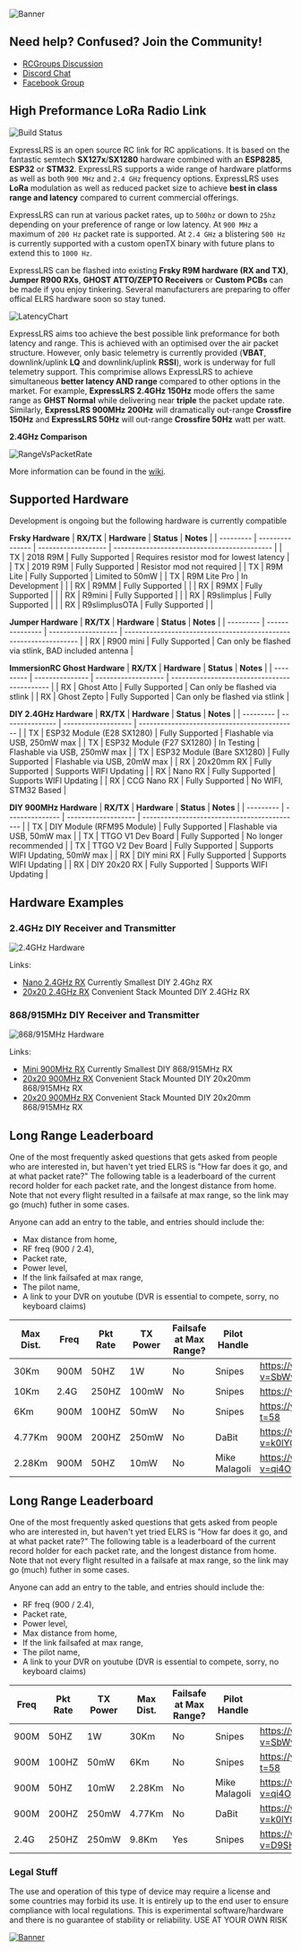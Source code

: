 ![Banner](img/banner.png)

## Need help? Confused? Join the Community!
 * [RCGroups Discussion](https://www.rcgroups.com/forums/showthread.php?3437865-ExpressLRS-DIY-LoRa-based-race-optimized-RC-link-system)
 * [Discord Chat](https://discord.gg/dS6ReFY)
 * [Facebook Group](https://www.facebook.com/groups/636441730280366)


## High Preformance LoRa Radio Link

![Build Status](https://github.com/AlessandroAU/ExpressLRS/workflows/Build%20ExpressLRS/badge.svg)

ExpressLRS is an open source RC link for RC applications. It is based on the fantastic semtech **SX127x**/**SX1280** hardware combined with an **ESP8285**, **ESP32** or **STM32**. ExpressLRS supports a wide range of hardware platforms as well as both `900 MHz` and `2.4 GHz` frequency options. ExpressLRS uses **LoRa** modulation as well as reduced packet size to achieve **best in class range and latency** compared to current commercial offerings. 

ExpressLRS can run at various packet rates, up to `500hz` or down to `25hz` depending on your preference of range or low latency. At `900 MHz` a maximum of `200 Hz` packet rate is supported. At `2.4 GHz` a blistering `500 Hz` is currently supported with a custom openTX binary with future plans to extend this to `1000 Hz`.

ExpressLRS can be flashed into existing **Frsky R9M hardware (RX and TX)**, **Jumper R900 RXs**, **GHOST ATTO/ZEPTO Receivers** or **Custom PCBs** can be made if you enjoy tinkering. Several manufacturers are preparing to offer offical ELRS hardware soon so stay tuned. 

![LatencyChart](img/Average%20Total%20Latency.png)

ExpressLRS aims too achieve the best possible link preformance for both latency and range. This is achieved with an optimised over the air packet structure.  However, only basic telemetry is currently provided (**VBAT**, downlink/uplink **LQ** and downlink/uplink **RSSI**), work is underway for full telemetry support. This comprimise allows ExpressLRS to achieve simultaneous **better latency AND range** compared to other options in the market. For example, **ExpressLRS 2.4GHz 150Hz** mode offers the same range as **GHST Normal** while delivering near **triple** the packet update rate. Similarly, **ExpressLRS 900MHz 200Hz** will dramatically out-range **Crossfire 150Hz** and **ExpressLRS 50Hz** will out-range **Crossfire 50Hz** watt per watt.   

**2.4GHz Comparison**

![RangeVsPacketRate](img/pktrate_vs_sens.png)

More information can be found in the [wiki](https://github.com/AlessandroAU/ExpressLRS/wiki). 

## Supported Hardware

Development is ongoing but the following hardware is currently compatible

**Frsky Hardware**
| **RX/TX** | **Hardware**    | **Status**          | **Notes**                                    |
| --------- | --------------- | ------------------- | -------------------------------------------- |
| TX        | 2018 R9M        | Fully Supported     | Requires resistor mod for lowest latency     |
| TX        | 2019 R9M        | Fully Supported     | Resistor mod not required                    |
| TX        | R9M Lite        | Fully Supported     | Limited to 50mW                              |
| TX        | R9M Lite Pro    | In Development      |                                              |
| RX        | R9MM            | Fully Supported     |                                              |
| RX        | R9MX            | Fully Supported     |                                              |
| RX        | R9mini          | Fully Supported     |                                              |
| RX        | R9slimplus      | Fully Supported     |                                              |
| RX        | R9slimplusOTA   | Fully Supported     |                                              |

**Jumper Hardware**
| **RX/TX** | **Hardware**    | **Status**          | **Notes**                                                         |
| --------- | --------------- | ------------------- | ----------------------------------------------------------------- |
| RX        | R900 mini       | Fully Supported     | Can only be flashed via stlink,  BAD included antenna             |

**ImmersionRC Ghost Hardware**
| **RX/TX** | **Hardware**    | **Status**          | **Notes**                                    |
| --------- | --------------- | ------------------- | -------------------------------------------- |
| RX        | Ghost Atto      | Fully Supported     | Can only be flashed via stlink               |
| RX        | Ghost Zepto     | Fully Supported     | Can only be flashed via stlink               |

**DIY 2.4GHz Hardware**
| **RX/TX** | **Hardware**                       | **Status**          | **Notes**                                    |
| --------- | ---------------                    | ------------------- | -------------------------------------------- |
| TX        | ESP32 Module (E28 SX1280)          | Fully Supported     | Flashable via USB, 250mW max                 |
| TX        | ESP32 Module (F27 SX1280)          | In Testing          | Flashable via USB, 250mW max                 |
| TX        | ESP32 Module (Bare SX1280)         | Fully Supported     | Flashable via USB, 20mW max                  |
| RX        | 20x20mm RX                         | Fully Supported     | Supports WIFI Updating                       |
| RX        | Nano RX                            | Fully Supported     | Supports WIFI Updating                       |
| RX        | CCG Nano RX                        | Fully Supported     | No WIFI, STM32 Based                         |

**DIY 900MHz Hardware**
| **RX/TX** | **Hardware**                           | **Status**          | **Notes**                                    |
| --------- | ---------------                        | ------------------- | -------------------------------------------- |
| TX        | DIY Module (RFM95 Module)              | Fully Supported     | Flashable via USB, 50mW max                  |
| TX        | TTGO V1 Dev Board                      | Fully Supported     | No longer recommended                        |
| TX        | TTGO V2 Dev Board                      | Fully Supported     | Supports WIFI Updating, 50mW max             |
| RX        | DIY mini RX                            | Fully Supported     | Supports WIFI Updating                       |
| RX        | DIY 20x20 RX                           | Fully Supported     | Supports WIFI Updating                       |

## Hardware Examples

### 2.4GHz DIY Receiver and Transmitter
![2.4GHz Hardware](img/24Ghardware.jpg)

Links:
- [Nano 2.4GHz RX](https://github.com/AlessandroAU/ExpressLRS/tree/master-dev/PCB/2400MHz/RX_Nano) Currently Smallest DIY 2.4Ghz RX
- [20x20 2.4GHz RX](https://github.com/AlessandroAU/ExpressLRS/tree/master-dev/PCB/2400MHz/RX_20x20) Convenient Stack Mounted DIY 2.4GHz RX

### 868/915MHz DIY Receiver and Transmitter
![868/915MHz Hardware](img/900Mhardware.jpg)

Links:
- [Mini 900MHz RX](https://github.com/AlessandroAU/ExpressLRS/tree/master-dev/PCB/900MHz/RX_Mini) Currently Smallest DIY 868/915MHz RX
- [20x20 900MHz RX](https://github.com/AlessandroAU/ExpressLRS/tree/master-dev/PCB/900MHz/RX_20x20_0603_SMD) Convenient Stack Mounted DIY 20x20mm 868/915MHz RX
- [20x20 900MHz RX](https://github.com/AlessandroAU/ExpressLRS/tree/master-dev/PCB/900MHz/RX_20x20_0805_SMD) Convenient Stack Mounted DIY 20x20mm 868/915MHz RX

## Long Range Leaderboard
One of the most frequently asked questions that gets asked from people who are interested in, but haven't yet tried ELRS is "How far does it go, and at what packet rate?"
The following table is a leaderboard of the current record holder for each packet rate, and the longest distance from home. Note that not every flight resulted in a failsafe at max range, so the link may go (much) futher in some cases.

Anyone can add an entry to the table, and entries should include the:
- Max distance from home,
- RF freq (900 / 2.4),
- Packet rate,
- Power level,
- If the link failsafed at max range,
- The pilot name, 
- A link to your DVR on youtube (DVR is essential to compete, sorry, no keyboard claims)

| Max Dist. | Freq | Pkt Rate | TX Power | Failsafe at Max Range? | Pilot Handle | Link to DVR |
| ---- | -------- | -------- | --------- | ---------------------- | ------------ | ----------- |
| 30Km | 900M | 50HZ | 1W | No | Snipes | https://www.youtube.com/watch?v=SbWvFIpVkto |
| 10Km | 2.4G | 250HZ | 100mW | No | Snipes | https://youtu.be/dJYfWLtXVg8 |
| 6Km | 900M | 100HZ | 50mW | No | Snipes | https://youtu.be/kN89mINbmQc?t=58 |
| 4.77Km | 900M | 200HZ | 250mW | No | DaBit | https://www.youtube.com/watch?v=k0lY0XwB6Ko |
| 2.28Km | 900M | 50HZ | 10mW | No | Mike Malagoli | https://www.youtube.com/watch?v=qi4OygUAZxA&t=75s |

## Long Range Leaderboard

One of the most frequently asked questions that gets asked from people who are interested in, but haven't yet tried ELRS is "How far does it go, and at what packet rate?"
The following table is a leaderboard of the current record holder for each packet rate, and the longest distance from home. Note that not every flight resulted in a failsafe at max range, so the link may go (much) futher in some cases.

Anyone can add an entry to the table, and entries should include the:
- RF freq (900 / 2.4),
- Packet rate,
- Power level,
- Max distance from home,
- If the link failsafed at max range,
- The pilot name, 
- A link to your DVR on youtube (DVR is essential to compete, sorry, no keyboard claims)

| Freq | Pkt Rate | TX Power | Max Dist. | Failsafe at Max Range? | Pilot Handle | Link to DVR |
| ---- | -------- | -------- | --------- | ---------------------- | ------------ | ----------- |
| 900M | 50HZ | 1W | 30Km | No | Snipes | https://www.youtube.com/watch?v=SbWvFIpVkto |
| 900M | 100HZ | 50mW | 6Km | No | Snipes | https://youtu.be/kN89mINbmQc?t=58 |
| 900M | 50HZ | 10mW | 2.28Km | No | Mike Malagoli | https://www.youtube.com/watch?v=qi4OygUAZxA&t=75s |
| 900M | 200HZ | 250mW | 4.77Km | No | DaBit | https://www.youtube.com/watch?v=k0lY0XwB6Ko |
| 2.4G | 250HZ | 250mW | 9.8Km | Yes | Snipes | https://www.youtube.com/watch?v=D9SHpSguOMQ |

### Legal Stuff
The use and operation of this type of device may require a license and some countries may forbid its use. It is entirely up to the end user to ensure compliance with local regulations. This is experimental software/hardware and there is no guarantee of stability or reliability. USE AT YOUR OWN RISK 

[![Banner](img/footer.png)](https://github.com/AlessandroAU/ExpressLRS/wiki#community)
